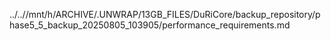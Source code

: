 ../..//mnt/h/ARCHIVE/.UNWRAP/13GB_FILES/DuRiCore/backup_repository/phase5_5_backup_20250805_103905/performance_requirements.md